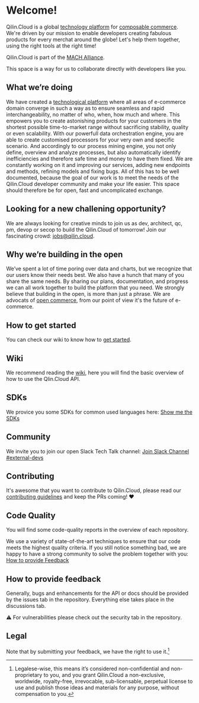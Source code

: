 # Welcome!

Qilin.Cloud is a global [technology platform](https://github.com/QilinCloud/QilinCloud/wiki/Technology-Platform) for [composable commerce](https://github.com/QilinCloud/QilinCloud/wiki/Composable-Commerce). We're driven by our mission to enable developers creating fabulous products for every merchat around the globe!
Let's help them together, using the right tools at the right time!

Qilin.Cloud is part of the [MACH Alliance](https://github.com/QilinCloud/QilinCloud/wiki/MACH-Alliance).

This space is a way for us to collaborate directly with developers like you.


## What we’re doing

We have created a [technological platform](https://github.com/QilinCloud/QilinCloud/wiki/Technology-Platform) where all areas of e-commerce domain converge in such a way as to ensure seamless and rapid interchangeability, no matter of who, when, how much and where. This empowers you to create astonishing products for your customers in the shortest possible time-to-market range without sacrificing stability, quality or even scalability. 
With our powerfull data orchestration engine, you are able to create customised processors for your very own and specific scenario. And accordingly to our process mining engine, you not only define, overview and analyze processes, but also automatically identify inefficiencies and therefore safe time and money to have them fixed.
We are constantly working on it and improving our services, adding new endpoints and methods, refining models and fixing bugs.
All of this has to be well documented, because the goal of our work is to meet the needs of the Qilin.Cloud developer community and make your life easier. This space should therefore be for open, fast and uncomplicated exchange.

## Looking for a new challening opportunity?

We are always looking for creative minds to join us as dev, architect, qc, pm, devop or secop to build the Qilin.Cloud of tomorrow! Join our fascinating crowd: [jobs@qilin.cloud](mailto:jobs@qilin.cloud).

## Why we’re building in the open

We’ve spent a lot of time poring over data and charts, but we recognize that our users know their needs best. We also have a hunch that many of you share the same needs. By sharing our plans, documentation, and progress we can all work together to build the platform that you need. We strongly believe that building in the open, is more than just a phrase. We are advocats of [open commerce](https://github.com/QilinCloud/QilinCloud/wiki/Open-Commerce), from our point of view it's the future of e-commerce.


## How to get started

You can check our wiki to know how to [get started](https://github.com/QilinCloud/QilinCloud/wiki/Get-started).

## Wiki

We recommend reading the [wiki](https://github.com/QilinCloud/QilinCloud/wiki), here you will find the basic overview of how to use the Qlin.Cloud API. 

## SDKs

We provice you some SDKs for common used languages here: [Show me the SDKs](https://github.com/search?q=user%3AQilinCloud+SDK&type=repositories)

## Community

We invite you to join our open Slack Tech Talk channel: [Join Slack Channel #external-devs](http://uni2.it/joinslack)

## Contributing

It's awesome that you want to contribute to Qilin.Cloud, please read our [contributing guidelines](https://github.com/QilinCloud/.github/blob/main/CONTRIBUTING.md) and keep the PRs coming! :heart: 

## Code Quality
You will find some code-quality reports in the overview of each repository.

We use a variety of state-of-the-art techniques to ensure that our code meets the highest quality criteria. If you still notice something bad, we are happy to have a strong community to solve the problem together with you: [How to provide Feedback](https://github.com/QilinCloud#how-to-provide-feedback)

## How to provide feedback

Generally, bugs and enhancements for the API or docs should be provided by the issues tab in the repository. Everything else takes place in the discussions tab.

:warning: For vulnerabilities please check out the security tab in the repository.

## Legal

Note that by submitting your feedback, we have the right to use it.[^1]

[^1]:Legalese-wise, this means it’s considered non-confidential and non-proprietary to you, and you grant Qilin.Cloud a non-exclusive, worldwide, royalty-free, irrevocable, sub-licensable, perpetual license to use and publish those ideas and materials for any purpose, without compensation to you.
